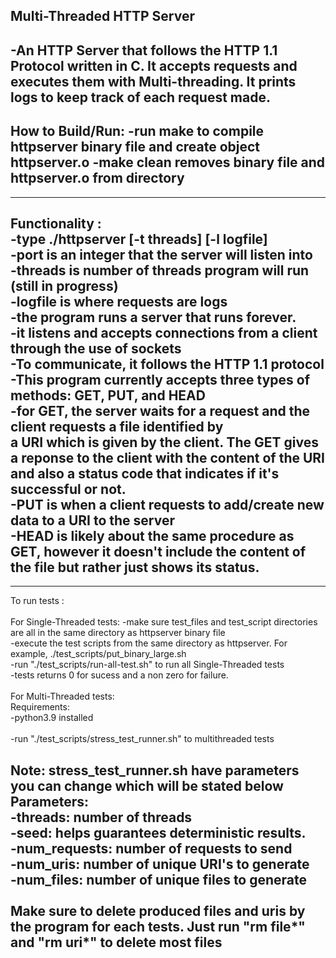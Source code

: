 Multi-Threaded HTTP Server
---
-An HTTP Server that follows the HTTP 1.1 Protocol written in C.  It accepts requests and executes them with Multi-threading.  It prints logs to keep track of each request made.
---
How to Build/Run:
-run make to compile httpserver binary file and create object httpserver.o
-make clean removes binary file and httpserver.o from directory
---
---
Functionality : <br />
-type ./httpserver [-t threads] [-l logfile] <port><br />
-port is an integer that the server will listen into<br />
-threads is number of threads program will run (still in progress)<br />
-logfile is where requests are logs <br />
-the program runs a server that runs forever.<br />
-it listens and accepts connections from a client through the use of sockets<br />
-To communicate, it follows the HTTP 1.1 protocol<br />
-This program currently accepts three types of methods: GET, PUT, and HEAD <br />
-for GET, the server waits for a request and the client requests a file identified by <br />
a URI which is given by the client.  The GET gives a reponse to the client with the content
of the URI and also a status code that indicates if it's successful or not. <br />
-PUT is when a client requests to add/create new data to a URI to the server<br />
-HEAD is likely about the same procedure as GET, however it doesn't include the content
of the file but rather just shows its status.<br />
---
---
To run tests : <br />
<br />
For Single-Threaded tests:
-make sure test_files and test_script directories are all in the same directory as httpserver binary file<br />
-execute the test scripts from the same directory as httpserver.  For example, ./test_scripts/put_binary_large.sh<br />
-run "./test_scripts/run-all-test.sh" to run all Single-Threaded tests <br />
-tests returns 0 for sucess and a non zero for failure.<br />
<br />
For Multi-Threaded tests:<br />
Requirements:<br />
-python3.9 installed<br />
<br />
-run "./test_scripts/stress_test_runner.sh" to multithreaded tests<br />

Note: stress_test_runner.sh have parameters you can change which will be stated below<br />
Parameters:<br />
-threads: number of threads<br />
-seed: helps guarantees deterministic results.<br />
-num_requests: number of requests to send<br />
-num_uris: number of unique URI's to generate<br />
-num_files: number of unique files to generate<br />
<br />
Make sure to delete produced files and uris by the program for each tests.  Just run "rm file*" and "rm uri*" to delete most files<br />
---
